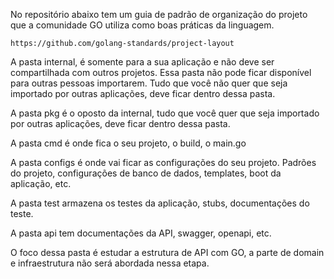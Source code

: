 No repositório abaixo tem um guia de padrão de organização do projeto que a comunidade GO utiliza como boas práticas da linguagem.

```
https://github.com/golang-standards/project-layout
```

A pasta internal, é somente para a sua aplicação e não deve ser compartilhada com outros projetos. Essa pasta não pode ficar disponível para outras pessoas importarem. Tudo que você não quer que seja importado por outras aplicações, deve ficar dentro dessa pasta.

A pasta pkg é o oposto da internal, tudo que você quer que seja importado por outras aplicações, deve ficar dentro dessa pasta.

A pasta cmd é onde fica o seu projeto, o build, o main.go

A pasta configs é onde vai ficar as configurações do seu projeto. Padrões do projeto, configurações de banco de dados, templates, boot da aplicação, etc.

A pasta test armazena os testes da aplicação, stubs, documentações do teste.

A pasta api tem documentações da API, swagger, openapi, etc.

O foco dessa pasta é estudar a estrutura de API com GO, a parte de domain e infraestrutura não será abordada nessa etapa.